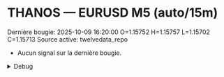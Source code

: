 # THANOS — EURUSD M5 (auto/15m)
Dernière bougie: 2025-10-09 16:20:00  O=1.15752  H=1.15757  L=1.15702  C=1.15713
Source active: twelvedata_repo

- Aucun signal sur la dernière bougie.

<details><summary>Debug</summary>

- TD_API_KEY manquant.

</details>